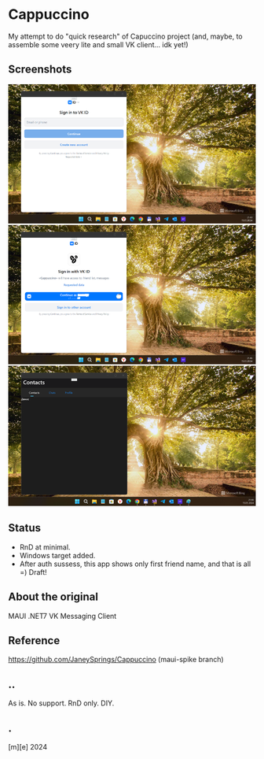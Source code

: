 # Cappuccino
My attempt to do "quick research" of Capuccino project
(and, maybe, to assemble some veery lite and small VK client... idk yet!)

## Screenshots 
![image](/Images/screenshot1.png)
![image](/Images/screenshot2.png)
![image](/Images/screenshot3.png)

## Status
- RnD at minimal. 
- Windows target added. 
- After auth sussess, this app shows only first friend name, and that is all =) Draft! 

## About the original
MAUI .NET7 VK Messaging Client

## Reference
https://github.com/JaneySprings/Cappuccino (maui-spike branch)

## ..
As is. No support. RnD only. DIY.

## .
[m][e] 2024